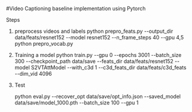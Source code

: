 #Video Captioning baseline implementation using Pytorch

Steps
1. preprocess videos and labels
   python prepro_feats.py --output_dir data/feats/resnet152 --model resnet152 --n_frame_steps 40  --gpu 4,5
   python prepro_vocab.py
   
2. Training a model
   python train.py --gpu 0 --epochs 3001 --batch_size 300 --checkpoint_path data/save --feats_dir data/feats/resnet152 --model S2VTAttModel  --with_c3d 1 --c3d_feats_dir data/feats/c3d_feats --dim_vid 4096
   
3. Test

   python eval.py --recover_opt data/save/opt_info.json --saved_model data/save/model_1000.pth --batch_size 100 --gpu 1
